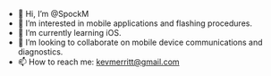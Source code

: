 - 👋 Hi, I’m @SpockM
- 👀 I’m interested in mobile applications and flashing procedures.
- 🌱 I’m currently learning iOS.
- 💞️ I’m looking to collaborate on mobile device communications and diagnostics.
- 📫 How to reach me: kevmerritt@gmail.com

